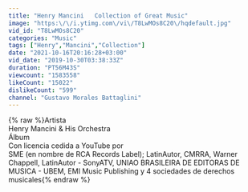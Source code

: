 ```yaml
---
title: "Henry Mancini   Collection of Great Music"
image: "https:\/\/i.ytimg.com\/vi\/T8LwMOs8C20\/hqdefault.jpg"
vid_id: "T8LwMOs8C20"
categories: "Music"
tags: ["Henry","Mancini","Collection"]
date: "2021-10-16T20:16:28+03:00"
vid_date: "2019-10-30T03:38:33Z"
duration: "PT56M43S"
viewcount: "1583558"
likeCount: "15022"
dislikeCount: "599"
channel: "Gustavo Morales Battaglini"
---
```

{% raw %}Artista<br />Henry Mancini &amp; His Orchestra<br />Álbum<br />Con licencia cedida a YouTube por<br />SME (en nombre de RCA Records Label); LatinAutor, CMRRA, Warner Chappell, LatinAutor - SonyATV, UNIAO BRASILEIRA DE EDITORAS DE MUSICA - UBEM, EMI Music Publishing y 4 sociedades de derechos musicales{% endraw %}
